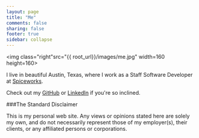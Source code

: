 ```yaml
---
layout: page
title: "Me"
comments: false
sharing: false
footer: true
sidebar: collapse
---
```


<img class="right"src="{{ root_url}}/images/me.jpg" width=160 height=160>

I live in beautiful Austin, Texas, where I work as a Staff Software Developer
at [Spiceworks](http://www.spiceworks.com/).

Check out my [GitHub](https://github.com/LeeXGreen) or
[LinkedIn](https://www.linkedin.com/in/leexgreen) if you're so inclined.

###The Standard Disclaimer

This is my personal web site. Any views or opinions stated here are solely my
own, and do not necessarily represent those of my employer(s), their clients,
or any affiliated persons or corporations.
